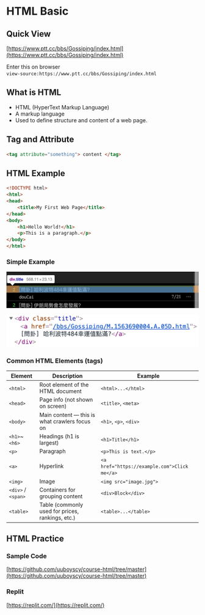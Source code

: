 # HTML Basic

## Quick View
    
[https://www.ptt.cc/bbs/Gossiping/index.html](https://www.ptt.cc/bbs/Gossiping/index.html)

Enter this on browser\
`view-source:https://www.ptt.cc/bbs/Gossiping/index.html`

## What is HTML

- HTML (HyperText Markup Language)
- A markup language
- Used to define structure and content of a web page.
    
## Tag and Attribute
    
```html
<tag attribute="something"> content </tag>
```

## HTML Example
```html
<!DOCTYPE html>
<html>
<head>
    <title>My First Web Page</title>
</head>
<body>
    <h1>Hello World!</h1>
    <p>This is a paragraph.</p>
</body>
</html>
```
    
### Simple Example
    
![Untitled](python_web_crawler_sources/ptt_title.png)

![Untitled](python_web_crawler_sources/ptt_title_html.png)
        
### Common HTML Elements (tags)

| Element | Description | Example |
|--------|-------------|---------|
| `<html>` | Root element of the HTML document | `<html>...</html>` |
| `<head>` | Page info (not shown on screen) | `<title>`, `<meta>` |
| `<body>` | Main content — this is what crawlers focus on | `<h1>`, `<p>`, `<div>` |
| `<h1>`~`<h6>` | Headings (h1 is largest) | `<h1>Title</h1>` |
| `<p>` | Paragraph | `<p>This is text.</p>` |
| `<a>` | Hyperlink | `<a href="https://example.com">Click me</a>` |
| `<img>` | Image | `<img src="image.jpg">` |
| `<div>` / `<span>` | Containers for grouping content | `<div>Block</div>` |
| `<table>` | Table (commonly used for prices, rankings, etc.) | `<table>...</table>` |

## HTML Practice

### Sample Code   
[https://github.com/uuboyscy/course-html/tree/master](https://github.com/uuboyscy/course-html/tree/master)

### Replit
[https://replit.com/](https://replit.com/)
